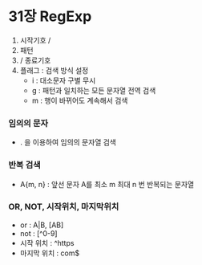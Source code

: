# 31장 RegExp

1. 시작기호 /
1. 패턴
1. / 종료기호
1. 플래그 : 검색 방식 설정
   - i : 대소문자 구별 무시
   - g : 패턴과 일치하는 모든 문자열 전역 검색
   - m : 행이 바뀌어도 계속해서 검색

### 임의의 문자

- . 을 이용하여 임의의 문자열 검색

### 반복 검색

- A{m, n} : 앞선 문자 A를 최소 m 최대 n 번 반복되는 문자열

### OR, NOT, 시작위치, 마지막위치

- or : A|B, [AB]
- not : [^0-9]
- 시작 위치 : ^https
- 마지막 위치 : com$
